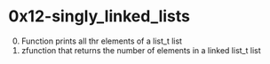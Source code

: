 # 0x12-singly_linked_lists
0. Function prints all thr elements of a list_t list
1. zfunction that returns the number of elements in a linked list_t list
